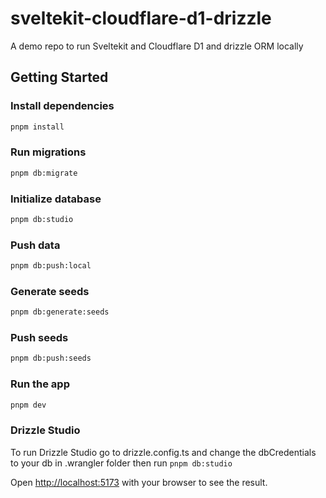 # sveltekit-cloudflare-d1-drizzle

A demo repo to run Sveltekit and Cloudflare D1 and drizzle ORM locally

## Getting Started

### Install dependencies

```bash
pnpm install
```

### Run migrations

```bash
pnpm db:migrate
```

### Initialize database

```bash
pnpm db:studio
```

### Push data

```bash
pnpm db:push:local
```

### Generate seeds

```bash
pnpm db:generate:seeds
```

### Push seeds

```bash
pnpm db:push:seeds  
```

### Run the app

```bash
pnpm dev
```

### Drizzle Studio

To run Drizzle Studio go to drizzle.config.ts and change the dbCredentials to your db in .wrangler folder then run `pnpm db:studio`

Open [http://localhost:5173](http://localhost:5173) with your browser to see the result.

